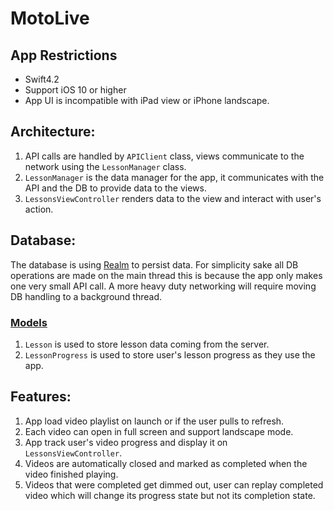 # MotoLive

## App Restrictions
- Swift4.2
- Support iOS 10 or higher
- App UI is incompatible with iPad view or iPhone landscape.

## Architecture:
1. API calls are handled by `APIClient` class, views communicate to the network using the `LessonManager` class.
2. `LessonManager`  is the data manager for the app, it communicates with the API and the DB to provide data to the views.
3. `LessonsViewController` renders data to the view and interact with user's action.

## Database:
The database is using [Realm](https://realm.io/docs/swift/latest/) to persist data. For simplicity sake all DB operations are made on the main thread this is because the app only makes one very small API call. A more heavy duty networking will require moving DB handling to a background thread.

### [Models](MotoLive/Models)
1. `Lesson` is used to store lesson data coming from the server.
2. `LessonProgress` is used to store user's lesson progress as they use the app.

## Features: 
1. App load video playlist on launch or if the user pulls to refresh.
2. Each video can open in full screen and support landscape mode.
3. App track user's video progress and display it on `LessonsViewController`.
4. Videos are automatically closed and marked as completed when the video finished playing.
5. Videos that were completed get dimmed out, user can replay completed video which will change its progress state but not its completion state. 

